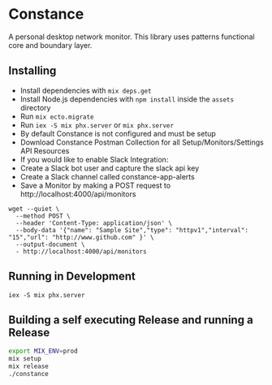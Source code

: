 # Constance

A personal desktop network monitor. This library uses patterns functional core and boundary layer.

## Installing

- Install dependencies with `mix deps.get`
- Install Node.js dependencies with `npm install` inside the `assets` directory
- Run `mix ecto.migrate` 
- Run `iex -S mix phx.server` or `mix phx.server`
- By default Constance is not configured and must be setup
- Download Constance Postman Collection for all Setup/Monitors/Settings API Resources
- If you would like to enable Slack Integration:
- Create a Slack bot user and capture the slack api key 
- Create a Slack channel called constance-app-alerts
- Save a Monitor by making a POST request to http://localhost:4000/api/monitors
```
wget --quiet \
  --method POST \
  --header 'Content-Type: application/json' \
  --body-data '{"name": "Sample Site","type": "httpv1","interval": "15","url": "http://www.github.com" }' \
  --output-document \
  - http://localhost:4000/api/monitors
```

## Running in Development

```
iex -S mix phx.server

```

## Building a self executing Release and running a Release

```sh
export MIX_ENV=prod
mix setup
mix release
./constance
```
